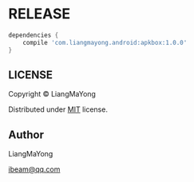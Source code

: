 # RELEASE
```gradle
dependencies {
    compile 'com.liangmayong.android:apkbox:1.0.0'
}
```

## LICENSE
Copyright © LiangMaYong

Distributed under [MIT](https://github.com/LiangMaYong/android-apkbox/blob/master/LICENSE.txt) license.

## Author
LiangMaYong

ibeam@qq.com
